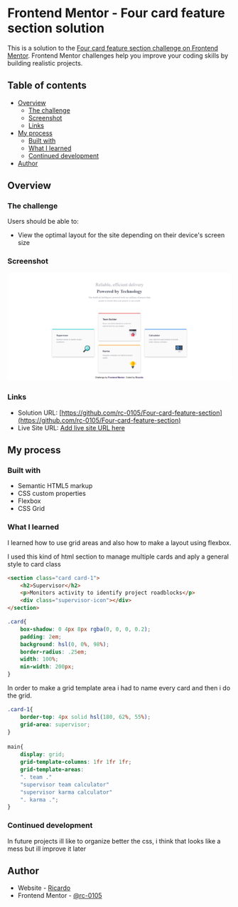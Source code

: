 # Frontend Mentor - Four card feature section solution

This is a solution to the [Four card feature section challenge on Frontend Mentor](https://www.frontendmentor.io/challenges/four-card-feature-section-weK1eFYK). Frontend Mentor challenges help you improve your coding skills by building realistic projects. 

## Table of contents

- [Overview](#overview)
  - [The challenge](#the-challenge)
  - [Screenshot](#screenshot)
  - [Links](#links)
- [My process](#my-process)
  - [Built with](#built-with)
  - [What I learned](#what-i-learned)
  - [Continued development](#continued-development)
- [Author](#author)

## Overview

### The challenge

Users should be able to:

- View the optimal layout for the site depending on their device's screen size

### Screenshot

![screenshot](./screenshot.png)

### Links

- Solution URL: [https://github.com/rc-0105/Four-card-feature-section](https://github.com/rc-0105/Four-card-feature-section)
- Live Site URL: [Add live site URL here](https://your-live-site-url.com)

## My process

### Built with

- Semantic HTML5 markup
- CSS custom properties
- Flexbox
- CSS Grid

### What I learned

I learned how to use grid areas and also how to make a layout using flexbox.

I used this kind of html section to manage multiple cards and aply a general style to card class
```html
<section class="card card-1">
    <h2>Supervisor</h2>
    <p>Monitors activity to identify project roadblocks</p>
    <div class="supervisor-icon"></div>
</section>  
```
```css
.card{
    box-shadow: 0 4px 8px rgba(0, 0, 0, 0.2);
    padding: 2em;
    background: hsl(0, 0%, 98%);
    border-radius: .25em;
    width: 100%;
    min-width: 200px;
}
```

In order to make a grid template area i had to name every card and then i do the grid.
```css
.card-1{
    border-top: 4px solid hsl(180, 62%, 55%);
    grid-area: supervisor;
}

main{
    display: grid;
    grid-template-columns: 1fr 1fr 1fr;
    grid-template-areas: 
    ". team ."
    "supervisor team calculator"
    "supervisor karma calculator"
    ". karma .";
}
```

### Continued development

In future projects ill like to organize better the css, i think that looks like a mess but ill improve it later

## Author

- Website - [Ricardo](https://github.com/rc-0105)
- Frontend Mentor - [@rc-0105](https://www.frontendmentor.io/profile/rc-0105)
